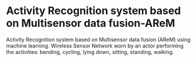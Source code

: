 # Activity Recognition system based on Multisensor data fusion-AReM
Activity Recognition system based on Multisensor data fusion (AReM) using machine learning.
Wireless Sensor Network worn by an actor performing the activities: bending, cycling, lying down, sitting, standing, walking.

